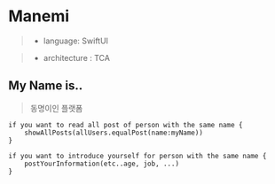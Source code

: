 # Manemi

> - language: SwiftUI

> - architecture : TCA


## My Name is..
> 동명이인 플랫폼


```
if you want to read all post of person with the same name {
    showAllPosts(allUsers.equalPost(name:myName))
}

if you want to introduce yourself for person with the same name {
    postYourInformation(etc..age, job, ...)
}
```

